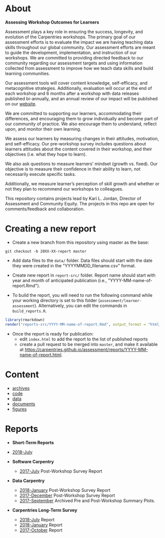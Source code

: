 # About

**Assessing Workshop Outcomes for Learners**
 
Assessment plays a key role in ensuring the success, longevity, and evolution of the Carpentries workshops. The primary goal of our assessment efforts is to evaluate the impact we are having teaching data skills throughout our global community. Our assessment efforts are meant to guide the development, implementation, and instruction of our workshops. We are committed to providing directed feedback to our community regarding our assessment targets and using information collected from assessment to improve how we teach data skills and build learning communities.

Our assessment tools will cover content knowledge, self-efficacy, and metacognitive strategies. Additionally, evaluation will occur at the end of each workshop and 6 months after a workshop with data releases published bi-annually, and an annual review of our impact will be published on our [website](http://www.datacarpentry.org/assessment/).

We are committed to supporting our learners, accommodating their differences, and encouraging them to grow individually and become part of our community of practice. We also encourage them to understand, reflect upon, and monitor their own learning.

We assess our learners by measuring changes in their attitudes, motivation, and self-efficacy. Our pre-workshop survey includes questions about learners attitudes about the content covered in their workshop, and their objectives (i.e. what they hope to learn).

We also ask questions to measure learners' mindset (growth vs. fixed). Our objective is to measure their confidence in their ability to learn, not necessarily execute specific tasks.

Additionally, we measure learner’s perception of skill growth and whether or not they plan to recommend our workshops to colleagues.

This repository contains projects lead by Kari L. Jordan, Director of Assessment and Community Equity. The projects in this repo are open for comments/feedback and collaboration.

# Creating a new report

+ Create a new branch from this repository using master as the base:

```git
git checkout -b 20XX-XX-report master
```

+ Add data files to the `data/` folder. Data files should start with the date
  they were created in the "YYYYMMDD_filename.csv" format.

+ Create new report in `report-src/` folder. Report name should start with year
  and month of anticipated publication (i.e., "YYYY-MM-name-of-report.Rmd").

+ To build the report, you will need to run the following command while your
  working directory is set to this folder (`assessment/learner-assessment`).
  Alternatively, you can edit the commands in `build_reports.R`.

```r
library(rmarkdown)
render("reports-src/YYYY-MM-name-of-report.Rmd", output_format = "html_document", output_file = "../reports/YYYY-MM-name-of-report.html")
```

+ Once the report is ready for publication:
  * edit `index.html` to add the report to the list of published reports
  * create a pull request to be merged into `master`, and make it available at
    <https://carpentries.github.io/assessment/reports/YYYY-MM-name-of-report.html>.

  

# Content

  + [archives]()
  + [code]()
  + [data]()
  + [documents]()
  + [figures]()


# Reports

  + __Short-Term Reports__
 + [2018-July](https://carpentries.github.io/assessment/learner-assessment/template_report_draft.html)
+ __Software Carpentry__ 
  + [2017-July](https://carpentries.github.io/assessment/learner-assessment/archives/2017/code/2017-July-post.html) Post-Workshop Survey Report  
+ __Data Carpentry__
  + [2018-January](https://carpentries.github.io/assessment/learner-assessment/archives/2018/code/2018-January-post.html) Post-Workshop Survey Report  
  + [2017-December](https://carpentries.github.io/assessment/learner-assessment/archives/2017/code/2017-December-post.html) Post-Workshop Survey Report  
  + [2017-September](https://carpentries.github.io/assessment/learner-assessment/archives/2017/code/2017-September-archived-analysis.html) Archived Pre and Post-Workshop Summary Plots.
  
+ __Carpentries Long-Term Survey__
  + [2018-July](https://carpentries.github.io/assessment/learner-assessment/code/2018_July_longterm_impact.html) Report
  + [2018-January](https://carpentries.github.io/assessment/learner-assessment/archives/2018/code/2018_January_long_term_report.html) Report
  + [2017-October](https://carpentries.github.io/assessment/learner-assessment/archives/2017/code/longtermreport_October2017.html) Report
  
  
